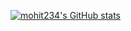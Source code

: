 [![mohit234's GitHub stats](https://stats.quine.sh/mohit234/github?theme=dark-aurora&texture=carbon-fiber)](https://quine.sh)

